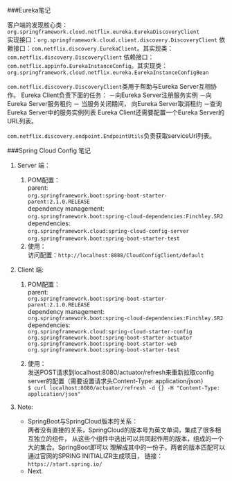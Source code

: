 ###Eureka笔记

客户端的发现核心类：
`org.springframework.cloud.netflix.eureka.EurekaDiscoveryClient`  
实现接口：`org.springframework.cloud.client.discovery.DiscoveryClient`
依赖接口：`com.netflix.discovery.EurekaClient`。其实现类：`com.netflix.discovery.DiscoveryClient`
依赖接口：`com.netflix.appinfo.EurekaInstanceConfig`。其实现类：`org.springframework.cloud.netflix.eureka.EurekaInstanceConfigBean`

`com.netflix.discovery.DiscoveryClient`类用于帮助与Eureka Server互相协作。
Eureka Client负责下面的任务：
－向Eureka Server注册服务实例
－向Eureka Server服务租约
－ 当服务关闭期间， 向Eureka Server取消租约
－查询Eureka Server中的服务实例列表
Eureka Client还需要配置一个Eureka Server的URL列表。

`com.netflix.discovery.endpoint.EndpointUtils`负责获取serviceUrl列表。

###Spring Cloud Config 笔记

1. Server 端：  
   1. POM配置：  
   parent:  
   `org.springframework.boot:spring-boot-starter-parent:2.1.0.RELEASE`  
   dependency management:  
   `org.springframework.boot:spring-cloud-dependencies:Finchley.SR2`  
   dependencies:  
   `org.springframework.cloud:spring-cloud-config-server`  
   `org.springframework.boot:spring-boot-starter-test`
   2. 使用：  
   访问配置：`http://localhost:8888/CloudConfigClient/default`  
   
2. Client 端:  
   1. POM配置：  
   parent:  
   `org.springframework.boot:spring-boot-starter-parent:2.1.0.RELEASE`  
   dependency management:  
   `org.springframework.boot:spring-cloud-dependencies:Finchley.SR2`  
   dependencies:  
   `org.springframework.cloud:spring-cloud-starter-config`    
   `org.springframework.boot:spring-boot-starter-actuator`  
   `org.springframework.boot:spring-boot-starter-web`  
   `org.springframework.boot:spring-boot-starter-test`
   
   2. 使用：  
   发送POST请求到localhost:8080/actuator/refresh来重新拉取config server的配置（需要设置请求头Content-Type: application/json）  
   `$ curl localhost:8080/actuator/refresh -d {} -H "Content-Type: application/json"`  

3. Note:  
   + SpringBoot与SpringCloud版本的关系：  
   两者没有直接的关系，SpringCloud的版本号为英文单词，集成了很多相互独立的组件，
   从这些个组件中选出可以共同起作用的版本，组成的一个大的集合。SpringBoot即可以
   理解成其中的一份子。两者的版本匹配可以通过官网的SPRING INITIALIZR生成项目，
   链接：`https://start.spring.io/`  
   + Next.
